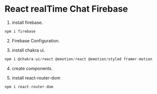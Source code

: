 # React realTime Chat Firebase

1. install firebase.

```js
npm i firebase
```

2. Firebase Configuration.

3. install chakra ui.

```js
npm i @chakra-ui/react @emotion/react @emotion/styled framer-motion

```

4. create components.

5. install react-router-dom

```js
npm i react-router-dom
```
